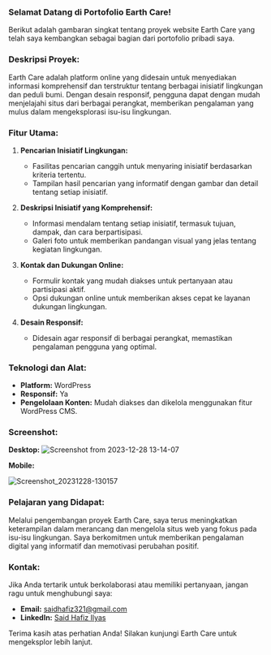 ### Selamat Datang di Portofolio Earth Care!

Berikut adalah gambaran singkat tentang proyek website Earth Care yang telah saya kembangkan sebagai bagian dari portofolio pribadi saya.

### Deskripsi Proyek:

Earth Care adalah platform online yang didesain untuk menyediakan informasi komprehensif dan terstruktur tentang berbagai inisiatif lingkungan dan peduli bumi. Dengan desain responsif, pengguna dapat dengan mudah menjelajahi situs dari berbagai perangkat, memberikan pengalaman yang mulus dalam mengeksplorasi isu-isu lingkungan.

### Fitur Utama:

1. **Pencarian Inisiatif Lingkungan:**
   - Fasilitas pencarian canggih untuk menyaring inisiatif berdasarkan kriteria tertentu.
   - Tampilan hasil pencarian yang informatif dengan gambar dan detail tentang setiap inisiatif.

2. **Deskripsi Inisiatif yang Komprehensif:**
   - Informasi mendalam tentang setiap inisiatif, termasuk tujuan, dampak, dan cara berpartisipasi.
   - Galeri foto untuk memberikan pandangan visual yang jelas tentang kegiatan lingkungan.

3. **Kontak dan Dukungan Online:**
   - Formulir kontak yang mudah diakses untuk pertanyaan atau partisipasi aktif.
   - Opsi dukungan online untuk memberikan akses cepat ke layanan dukungan lingkungan.

4. **Desain Responsif:**
   - Didesain agar responsif di berbagai perangkat, memastikan pengalaman pengguna yang optimal.

### Teknologi dan Alat:

- **Platform:** WordPress
- **Responsif:** Ya
- **Pengelolaan Konten:** Mudah diakses dan dikelola menggunakan fitur WordPress CMS.

### Screenshot:

**Desktop:**
![Screenshot from 2023-12-28 13-14-07](https://github.com/saidhafiz321/Featur/assets/85662790/5cd671c0-31a3-4679-b21c-36a5191655ed)


**Mobile:**

![Screenshot_20231228-130157](https://github.com/saidhafiz321/Featur/assets/85662790/a8ec5183-e803-475c-af75-86cbfc172f3f)


### Pelajaran yang Didapat:

Melalui pengembangan proyek Earth Care, saya terus meningkatkan keterampilan dalam merancang dan mengelola situs web yang fokus pada isu-isu lingkungan. Saya berkomitmen untuk memberikan pengalaman digital yang informatif dan memotivasi perubahan positif.

### Kontak:

Jika Anda tertarik untuk berkolaborasi atau memiliki pertanyaan, jangan ragu untuk menghubungi saya:

- **Email:** saidhafiz321@gmail.com
- **LinkedIn:** [Said Hafiz Ilyas](https://www.linkedin.com/in/said-hafiz-ilyas/)

Terima kasih atas perhatian Anda! Silakan kunjungi Earth Care untuk mengeksplor lebih lanjut.
